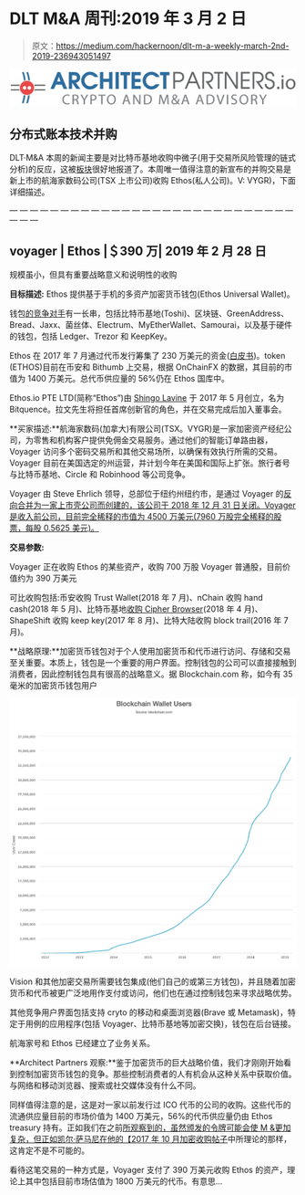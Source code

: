 # DLT M&A 周刊:2019 年 3 月 2 日

> 原文：<https://medium.com/hackernoon/dlt-m-a-weekly-march-2nd-2019-236943051497>

![](img/81223b2503996d7115286948a852e5a1.png)

## 分布式账本技术并购

DLT·M&A 本周的新闻主要是对比特币基地收购中微子(用于交易所风险管理的链式分析)的反应，这被[板块](https://www.theblockcrypto.com/2019/02/26/coinbase-responds-to-its-controversial-acquisition-of-blockchain-intelligence-platform-neutrino/)很好地报道了。本周唯一值得注意的新宣布的并购交易是新上市的航海家数码公司(TSX 上市公司)收购 Ethos(私人公司)。V: VYGR)，下面详细描述。

— — — — — — — — — — — — — — — — — — — — — — — — — — — — — — —

## voyager | Ethos |＄390 万| 2019 年 2 月 28 日

规模虽小，但具有重要战略意义和说明性的收购

**目标描述:** Ethos 提供基于手机的多资产加密货币钱包(Ethos Universal Wallet)。

钱包[的竞争对手](https://www.thebalance.com/best-bitcoin-wallets-4160642)有一长串，包括比特币基地(Toshi)、区块链、GreenAddress、Bread、Jaxx、菌丝体、Electrum、MyEtherWallet、Samourai，以及基于硬件的钱包，包括 Ledger、Trezor 和 KeepKey。

Ethos 在 2017 年 7 月通过代币发行筹集了 230 万美元的资金([白皮书](https://whitepaperdatabase.com/bitquence-bqx-whitepaper/))。token (ETHOS)目前在币安和 Bithumb 上交易，根据 OnChainFX 的数据，其目前的市值为 1400 万美元。总代币供应量的 56%仍在 Ethos 国库中。

Ethos.io PTE LTD(简称“Ethos”)由 [Shingo Lavine](https://www.crunchbase.com/person/shingo-lavine) 于 2017 年 5 月创立，名为 Bitquence。拉文先生将担任首席创新官的角色，并在交易完成后加入董事会。

**买家描述:**航海家数码(加拿大)有限公司(TSX。VYGR)是一家加密资产经纪公司，为零售和机构客户提供免佣金交易服务。通过他们的智能订单路由器，Voyager 访问多个密码交易所和其他交易场所，以确保有效执行所需的交易。Voyager 目前在美国选定的州运营，并计划今年在美国和国际上扩张。旅行者号与比特币基地、Circle 和 Robinhood 等公司竞争。

Voyager 由 Steve Ehrlich 领导，总部位于纽约州纽约市，是通过 Voyager 的[反向合并为一家上市壳公司而创建的，该公司于 2018 年 12 月 31 日关闭。Voyager 是收入前公司，目前完全稀释的市值为 4500 万美元(7960 万股完全稀释的股票，每股 0.5625 美元)。](https://www.coindesk.com/crypto-broker-led-by-uber-and-etrade-alums-is-going-public)

**交易参数:**

Voyager 正在收购 Ethos 的某些资产，收购 700 万股 Voyager 普通股，目前价值约为 390 万美元

可比收购包括:币安收购 Trust Wallet(2018 年 7 月)、nChain 收购 hand cash(2018 年 5 月)、比特币基地[收购 Cipher Browser](https://techcrunch.com/2018/04/13/coinbase-acquires-decentralized-app-browser-wallet-cipher-browser/)(2018 年 4 月)、ShapeShift 收购 keep key(2017 年 8 月)、比特大陆收购 block trail(2016 年 7 月)。

**战略原理:**加密货币钱包对于个人使用加密货币和代币进行访问、存储和交易至关重要。本质上，钱包是一个重要的用户界面。控制钱包的公司可以直接接触到消费者，因此控制钱包具有很高的战略意义。据 Blockchain.com 称，如今有 35 毫米的加密货币钱包用户

![](img/7b210a743e1bbce9ff497baa4742cd4a.png)

Vision 和其他加密交易所需要钱包集成(他们自己的或第三方钱包)，并且随着加密货币和代币被更广泛地用作支付或访问，他们也在通过控制钱包来寻求战略优势。

其他竞争用户界面包括支持 cryto 的移动和桌面浏览器(Brave 或 Metamask)，特定于用例的应用程序(包括 Voyager、比特币基地等加密交换)，钱包在后台链接。

航海家号和 Ethos 已经建立了业务关系。

**Architect Partners 观察:**鉴于加密货币的巨大战略价值，我们才刚刚开始看到控制加密货币钱包的竞争。那些控制消费者的人有机会从这种关系中获取价值。与网络和移动浏览器、搜索或社交媒体没有什么不同。

同样值得注意的是，这是对一家以前发行过 ICO 代币的公司的收购。这些代币的流通供应量目前的市场价值为 1400 万美元，56%的代币供应量仍由 Ethos treasury 持有。正如我们在之前[所观察到的，虽然颁发的令牌可能会使 M &更加复杂，但正如凯尔·萨马尼在他的【2017 年 10 月加密收购帖子](https://hackernoon.com/circles-acquisition-of-poloniex-d8b1d413a477)中所理论的那样，这肯定不是不可能的。

看待这笔交易的一种方式是，Voyager 支付了 390 万美元收购 Ethos 的资产，理论上其中包括目前市场估值为 1800 万美元的代币。有意思…